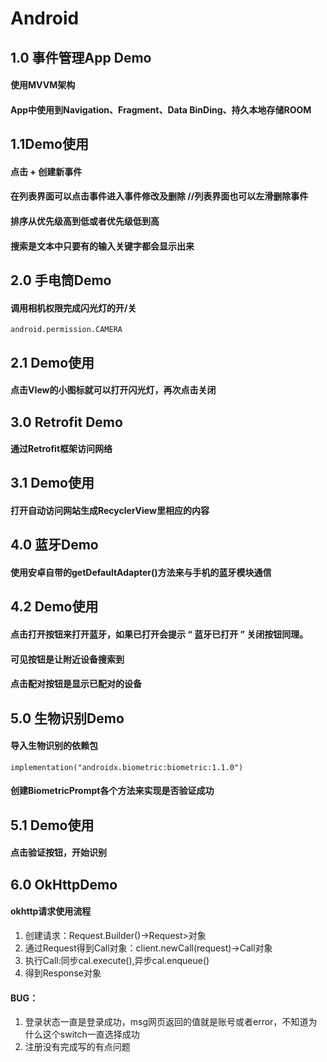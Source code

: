 # Android
## 1.0 事件管理App Demo
#### 使用MVVM架构
#### App中使用到Navigation、Fragment、Data BinDing、持久本地存储ROOM
## 1.1Demo使用
#### 点击 + 创建新事件
#### 在列表界面可以点击事件进入事件修改及删除  //列表界面也可以左滑删除事件
#### 排序从优先级高到低或者优先级低到高
#### 搜索是文本中只要有的输入关键字都会显示出来

## 2.0 手电筒Demo

#### 调用相机权限完成闪光灯的开/关

```
android.permission.CAMERA
```

## 2.1 Demo使用

#### 点击VIew的小图标就可以打开闪光灯，再次点击关闭

## 3.0 Retrofit Demo

#### 通过Retrofit框架访问网络

## 3.1 Demo使用

#### 打开自动访问网站生成RecyclerView里相应的内容

## 4.0 蓝牙Demo

#### 使用安卓自带的getDefaultAdapter()方法来与手机的蓝牙模块通信

## 4.2 Demo使用

#### 点击打开按钮来打开蓝牙，如果已打开会提示 “ 蓝牙已打开 ” 关闭按钮同理。

#### 可见按钮是让附近设备搜索到

#### 点击配对按钮是显示已配对的设备

## 5.0 生物识别Demo

#### 导入生物识别的依赖包

```
implementation("androidx.biometric:biometric:1.1.0")
```

#### 创建BiometricPrompt各个方法来实现是否验证成功

## 5.1 Demo使用

#### 点击验证按钮，开始识别

## 6.0 OkHttpDemo

#### okhttp请求使用流程

1. 创建请求：Request.Builder()->Request>对象
2. 通过Request得到Call对象：client.newCall(request)->Call对象
3. 执行Call:同步cal.execute(),异步cal.enqueue()
4. 得到Response对象

#### BUG：

1. 登录状态一直是登录成功，msg网页返回的值就是账号或者error，不知道为什么这个switch一直选择成功
2. 注册没有完成写的有点问题
